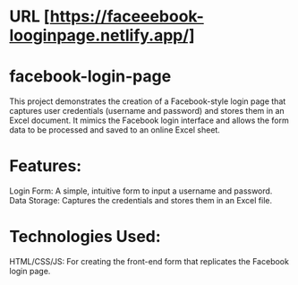 # URL [https://faceeebook-looginpage.netlify.app/]
# facebook-login-page
This project demonstrates the creation of a Facebook-style login page that captures user credentials (username and password) and stores them in an Excel document. It mimics the Facebook login interface and allows the form data to be processed and saved to an online Excel sheet.
# Features:
Login Form: A simple, intuitive form to input a username and password.
Data Storage: Captures the credentials and stores them in an Excel file.
# Technologies Used:
HTML/CSS/JS: For creating the front-end form that replicates the Facebook login page.
